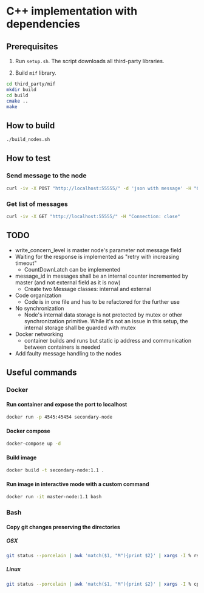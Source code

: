 # C++ implementation with dependencies

## Prerequisites

1. Run `setup.sh`. The script downloads all third-party libraries.

2. Build `mif` library.

```bash
cd third_party/mif
mkdir build
cd build
cmake ..
make
```

## How to build

```bash
./build_nodes.sh
```

## How to test

### Send message to the node

```bash
curl -iv -X POST "http://localhost:55555/" -d 'json with message' -H "Connection: close"
```

### Get list of messages

```bash
curl -iv -X GET "http://localhost:55555/" -H "Connection: close"
```

## TODO

- write_concern_level is master node's parameter not message field
- Waiting for the response is implemented as "retry with increasing timeout"
  - CountDownLatch can be implemented
- message_id in messages shall be an internal counter incremented by master (and not external field as it is now)
  - Create two Message classes: internal and external
- Code organization
  - Code is in one file and has to be refactored for the further use
- No synchronization
  - Node's internal data storage is not protected by mutex or other synchronization primitive. While it's not an issue in this setup, the internal storage shall be guarded with mutex
- Docker networking
  - container builds and runs but static ip address and communication between containers is needed
- Add faulty message handling to the nodes

## Useful commands

### Docker

#### Run container and expose the port to localhost

```bash
docker run -p 4545:45454 secondary-node
```

#### Docker compose

```bash
docker-compose up -d
```

#### Build image

```bash
docker build -t secondary-node:1.1 .
```

#### Run image in interactive mode with a custom command

```bash
docker run -it master-node:1.1 bash
```

### Bash

#### Copy git changes preserving the directories

##### OSX

```bash
git status --porcelain | awk 'match($1, "M"){print $2}' | xargs -I % rsync -R % 
```

##### Linux

```bash
git status --porcelain | awk 'match($1, "M"){print $2}' | xargs -I % cp --parents % target/
```
